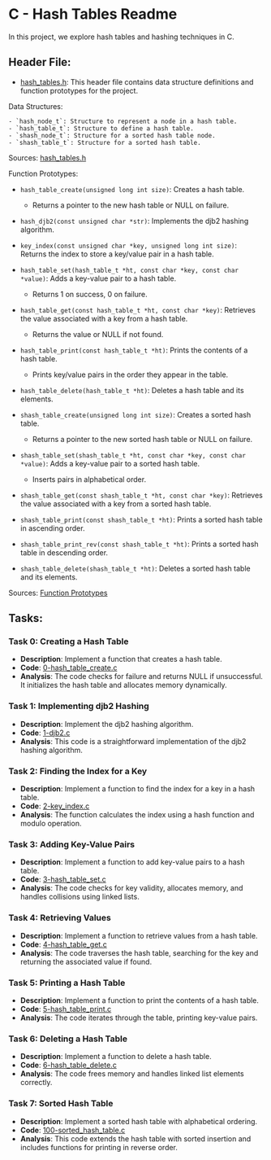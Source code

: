 # C - Hash Tables Readme

In this project, we explore hash tables and hashing techniques in C.

## Header File:

* [hash_tables.h](./hash_tables.h): This header file contains data structure definitions and function prototypes for the project.

Data Structures:
```
- `hash_node_t`: Structure to represent a node in a hash table.
- `hash_table_t`: Structure to define a hash table.
- `shash_node_t`: Structure for a sorted hash table node.
- `shash_table_t`: Structure for a sorted hash table.
```

Sources: [hash_tables.h](./hash_tables.h)

Function Prototypes:

- `hash_table_create(unsigned long int size)`: Creates a hash table.
  - Returns a pointer to the new hash table or NULL on failure.

- `hash_djb2(const unsigned char *str)`: Implements the djb2 hashing algorithm.

- `key_index(const unsigned char *key, unsigned long int size)`: Returns the index to store a key/value pair in a hash table.

- `hash_table_set(hash_table_t *ht, const char *key, const char *value)`: Adds a key-value pair to a hash table.
  - Returns 1 on success, 0 on failure.

- `hash_table_get(const hash_table_t *ht, const char *key)`: Retrieves the value associated with a key from a hash table.
  - Returns the value or NULL if not found.

- `hash_table_print(const hash_table_t *ht)`: Prints the contents of a hash table.
  - Prints key/value pairs in the order they appear in the table.

- `hash_table_delete(hash_table_t *ht)`: Deletes a hash table and its elements.

- `shash_table_create(unsigned long int size)`: Creates a sorted hash table.
  - Returns a pointer to the new sorted hash table or NULL on failure.

- `shash_table_set(shash_table_t *ht, const char *key, const char *value)`: Adds a key-value pair to a sorted hash table.
  - Inserts pairs in alphabetical order.

- `shash_table_get(const shash_table_t *ht, const char *key)`: Retrieves the value associated with a key from a sorted hash table.

- `shash_table_print(const shash_table_t *ht)`: Prints a sorted hash table in ascending order.

- `shash_table_print_rev(const shash_table_t *ht)`: Prints a sorted hash table in descending order.

- `shash_table_delete(shash_table_t *ht)`: Deletes a sorted hash table and its elements.

Sources: [Function Prototypes](./hash_tables.h)

## Tasks:

### Task 0: Creating a Hash Table
- **Description**: Implement a function that creates a hash table.
- **Code**: [0-hash_table_create.c](./0-hash_table_create.c)
- **Analysis**: The code checks for failure and returns NULL if unsuccessful. It initializes the hash table and allocates memory dynamically.

### Task 1: Implementing djb2 Hashing
- **Description**: Implement the djb2 hashing algorithm.
- **Code**: [1-djb2.c](./1-djb2.c)
- **Analysis**: This code is a straightforward implementation of the djb2 hashing algorithm.

### Task 2: Finding the Index for a Key
- **Description**: Implement a function to find the index for a key in a hash table.
- **Code**: [2-key_index.c](./2-key_index.c)
- **Analysis**: The function calculates the index using a hash function and modulo operation.

### Task 3: Adding Key-Value Pairs
- **Description**: Implement a function to add key-value pairs to a hash table.
- **Code**: [3-hash_table_set.c](./3-hash_table_set.c)
- **Analysis**: The code checks for key validity, allocates memory, and handles collisions using linked lists.

### Task 4: Retrieving Values
- **Description**: Implement a function to retrieve values from a hash table.
- **Code**: [4-hash_table_get.c](./4-hash_table_get.c)
- **Analysis**: The code traverses the hash table, searching for the key and returning the associated value if found.

### Task 5: Printing a Hash Table
- **Description**: Implement a function to print the contents of a hash table.
- **Code**: [5-hash_table_print.c](./5-hash_table_print.c)
- **Analysis**: The code iterates through the table, printing key-value pairs.

### Task 6: Deleting a Hash Table
- **Description**: Implement a function to delete a hash table.
- **Code**: [6-hash_table_delete.c](./6-hasb_table_delete.c)
- **Analysis**: The code frees memory and handles linked list elements correctly.

### Task 7: Sorted Hash Table
- **Description**: Implement a sorted hash table with alphabetical ordering.
- **Code**: [100-sorted_hash_table.c](./100-sorted_hash_table.c)
- **Analysis**: This code extends the hash table with sorted insertion and includes functions for printing in reverse order.
